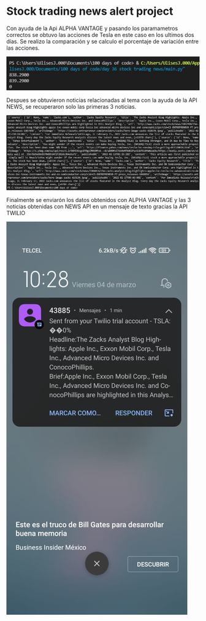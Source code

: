 # Stock trading news alert project

Con ayuda de la Api ALPHA VANTAGE y pasando los paramametros correctos se obtuvo las acciones de Tesla en este caso en los ultimos dos días.
Se realizo la comparación y se calculo el porcentaje de variación entre las acciones.

![](img/img1.JPG)

Despues se obtuvieron noticias relacionadas al tema con la ayuda de la API NEWS, se recuperaron solo las primeras 3 noticias.

![](img/img2.JPG)

Finalmente se enviarón los datos obtenidos con ALPHA VANTAGE y las 3 noticias obtenidas con NEWS API en un mensaje de texto gracias la API TWILIO

![](img/img3.jpeg)